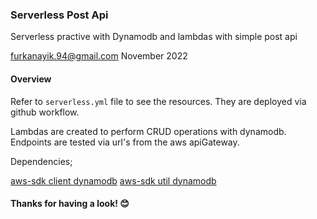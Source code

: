 ### Serverless Post Api
Serverless practive with Dynamodb and lambdas with simple post api

[furkanayik.94@gmail.com](furkanayik.94@gmail.com)
November 2022


#### Overview
Refer to `serverless.yml` file to see the resources. They are deployed via github workflow.

Lambdas are created to perform CRUD operations with dynamodb. Endpoints are tested via url's from the aws apiGateway.

Dependencies;

[aws-sdk client dynamodb](https://www.npmjs.com/package/@aws-sdk/client-dynamodb)
[aws-sdk util dynamodb](https://www.npmjs.com/package/@aws-sdk/util-dynamodb)


#### Thanks for having a look! 😊